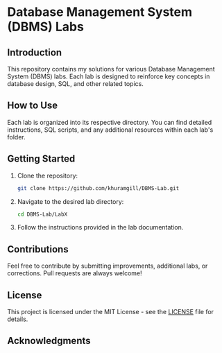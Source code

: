 # Database Management System (DBMS) Labs

## Introduction

This repository contains my solutions for various Database Management System (DBMS) labs. Each lab is designed to reinforce key concepts in database design, SQL, and other related topics.

## How to Use

Each lab is organized into its respective directory. You can find detailed instructions, SQL scripts, and any additional resources within each lab's folder.

## Getting Started

1. Clone the repository:
    ```bash
    git clone https://github.com/khuramgill/DBMS-Lab.git
    ```

2. Navigate to the desired lab directory:
    ```bash
    cd DBMS-Lab/LabX
    ```

3. Follow the instructions provided in the lab documentation.

## Contributions

Feel free to contribute by submitting improvements, additional labs, or corrections. Pull requests are always welcome!

## License

This project is licensed under the MIT License - see the [LICENSE](LICENSE) file for details.

## Acknowledgments

